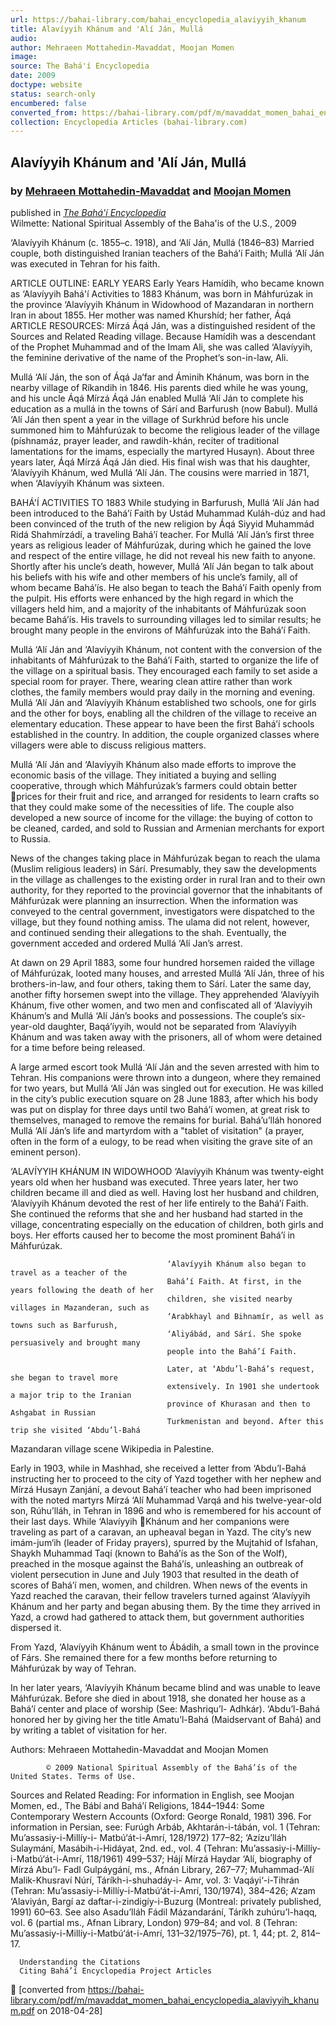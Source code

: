 ```yaml
---
url: https://bahai-library.com/bahai_encyclopedia_alaviyyih_khanum
title: Alavíyyih Khánum and 'Alí Ján, Mullá
audio: 
author: Mehraeen Mottahedin-Mavaddat, Moojan Momen
image: 
source: The Bahá'í Encyclopedia
date: 2009
doctype: website
status: search-only
encumbered: false
converted_from: https://bahai-library.com/pdf/m/mavaddat_momen_bahai_encyclopedia_alaviyyih_khanum.pdf
collection: Encyclopedia Articles (bahai-library.com)
---
```



## Alavíyyih Khánum and 'Alí Ján, Mullá

### by [Mehraeen Mottahedin-Mavaddat](https://bahai-library.com/author/Mehraeen+Mottahedin-Mavaddat) and [Moojan Momen](https://bahai-library.com/author/Moojan+Momen)

published in [_The Bahá'í Encyclopedia_](https://bahai-library.com/series/BE)  
Wilmette: National Spiritual Assembly of the Baha'is of the U.S., 2009


‘Alavíyyih Khánum (c. 1855–c. 1918),
and ‘Alí Ján, Mullá (1846–83)
Married couple, both distinguished Iranian teachers of the Bahá’í Faith; Mullá ‘Alí
Ján was executed in Tehran for his faith.

 ARTICLE OUTLINE:                                     EARLY YEARS
      Early Years                                     Hamídih, who became known as ‘Alavíyyih
       Bahá'í Activities to 1883                      Khánum, was born in Máhfurúzak in the province
       ‘Alavíyyih Khánum in Widowhood                 of Mazandaran in northern Iran in about 1855. Her
                                                      mother was named Khurshíd; her father, Áqá
 ARTICLE RESOURCES:
                                                      Mírzá Áqá Ján, was a distinguished resident of the
       Sources and Related Reading                    village. Because Hamídih was a descendant of the
                                                      Prophet Muhammad and of the Imam Ali, she was
called ‘Alavíyyih, the feminine derivative of the name of the Prophet’s son-in-law, Ali.

Mullá ‘Alí Ján, the son of Áqá Ja‘far and Áminih Khánum, was born in the nearby village of Ríkandih in
1846. His parents died while he was young, and his uncle Áqá Mírzá Áqá Ján enabled Mullá ‘Alí Ján to
complete his education as a mullá in the towns of Sárí and Barfurush (now Babul). Mullá ‘Alí Ján then
spent a year in the village of Surkhrúd before his uncle summoned him to Máhfurúzak to become the
religious leader of the village (píshnamáz, prayer leader, and rawdih-khán, reciter of traditional
lamentations for the imams, especially the martyred Husayn). About three years later, Áqá Mírzá Áqá
Ján died. His final wish was that his daughter, ‘Alavíyyih Khánum, wed Mullá ‘Alí Ján. The cousins were
married in 1871, when ‘Alavíyyih Khánum was sixteen.

BAHÁ'Í ACTIVITIES TO 1883
While studying in Barfurush, Mullá ‘Alí Ján had been introduced to the Bahá’í Faith by Ustád Muhammad
Kuláh-dúz and had been convinced of the truth of the new religion by Áqá Siyyid Muhammád Ridá
Shahmírzádí, a traveling Bahá’í teacher. For Mullá ‘Alí Ján’s first three years as religious leader of
Máhfurúzak, during which he gained the love and respect of the entire village, he did not reveal his new
faith to anyone. Shortly after his uncle’s death, however, Mullá ‘Alí Ján began to talk about his beliefs
with his wife and other members of his uncle’s family, all of whom became Bahá’ís. He also began to
teach the Bahá’í Faith openly from the pulpit. His efforts were enhanced by the high regard in which
the villagers held him, and a majority of the inhabitants of Máhfurúzak soon became Bahá’ís. His travels
to surrounding villages led to similar results; he brought many people in the environs of Máhfurúzak
into the Bahá’í Faith.

Mullá ‘Alí Ján and ‘Alavíyyih Khánum, not content with the conversion of the inhabitants of Máhfurúzak
to the Bahá’í Faith, started to organize the life of the village on a spiritual basis. They encouraged each
family to set aside a special room for prayer. There, wearing clean attire rather than work clothes, the
family members would pray daily in the morning and evening. Mullá ‘Alí Ján and ‘Alavíyyih Khánum
established two schools, one for girls and the other for boys, enabling all the children of the village to
receive an elementary education. These appear to have been the first Bahá’í schools established in the
country. In addition, the couple organized classes where villagers were able to discuss religious matters.

Mullá ‘Alí Ján and ‘Alavíyyih Khánum also made efforts to improve the economic basis of the village.
They initiated a buying and selling cooperative, through which Máhfurúzak’s farmers could obtain better
prices for their fruit and rice, and arranged for residents to learn crafts so that they could make some
of the necessities of life. The couple also developed a new source of income for the village: the buying
of cotton to be cleaned, carded, and sold to Russian and Armenian merchants for export to Russia.

News of the changes taking place in Máhfurúzak began to reach the ulama (Muslim religious leaders) in
Sárí. Presumably, they saw the developments in the village as challenges to the existing order in rural
Iran and to their own authority, for they reported to the provincial governor that the inhabitants of
Máhfurúzak were planning an insurrection. When the information was conveyed to the central
government, investigators were dispatched to the village, but they found nothing amiss. The ulama did
not relent, however, and continued sending their allegations to the shah. Eventually, the government
acceded and ordered Mullá ‘Alí Jan’s arrest.

At dawn on 29 April 1883, some four hundred horsemen raided the village of Máhfurúzak, looted many
houses, and arrested Mullá ‘Alí Ján, three of his brothers-in-law, and four others, taking them to Sárí.
Later the same day, another fifty horsemen swept into the village. They apprehended ‘Alavíyyih
Khánum, five other women, and two men and confiscated all of ‘Alavíyyih Khánum’s and Mullá ‘Alí Ján’s
books and possessions. The couple’s six-year-old daughter, Baqá’íyyih, would not be separated from
‘Alavíyyih Khánum and was taken away with the prisoners, all of whom were detained for a time before
being released.

A large armed escort took Mullá ‘Alí Ján and the seven arrested with him to Tehran. His companions
were thrown into a dungeon, where they remained for two years, but Mullá ‘Alí Ján was singled out for
execution. He was killed in the city’s public execution square on 28 June 1883, after which his body
was put on display for three days until two Bahá’í women, at great risk to themselves, managed to
remove the remains for burial. Bahá’u’lláh honored Mullá ‘Alí Ján’s life and martyrdom with a "tablet of
visitation" (a prayer, often in the form of a eulogy, to be read when visiting the grave site of an
eminent person).

‘ALAVÍYYIH KHÁNUM IN WIDOWHOOD
‘Alavíyyih Khánum was twenty-eight years old when her husband was executed. Three years later, her
two children became ill and died as well. Having lost her husband and children, ‘Alavíyyih Khánum
devoted the rest of her life entirely to the Bahá’í Faith. She continued the reforms that she and her
husband had started in the village, concentrating especially on the education of children, both girls and
boys. Her efforts caused her to become the most prominent Bahá’í in Máhfurúzak.

                                       ‘Alavíyyih Khánum also began to travel as a teacher of the
                                       Bahá’í Faith. At first, in the years following the death of her
                                       children, she visited nearby villages in Mazanderan, such as
                                       ‘Arabkhayl and Bihnamír, as well as towns such as Barfurush,
                                       ‘Aliyábád, and Sárí. She spoke persuasively and brought many
                                       people into the Bahá’í Faith.

                                       Later, at ‘Abdu’l-Bahá’s request, she began to travel more
                                       extensively. In 1901 she undertook a major trip to the Iranian
                                       province of Khurasan and then to Ashgabat in Russian
                                       Turkmenistan and beyond. After this trip she visited ‘Abdu’l-Bahá
Mazandaran village scene Wikipedia
                                       in Palestine.

Early in 1903, while in Mashhad, she received a letter from ‘Abdu’l-Bahá instructing her to proceed to
the city of Yazd together with her nephew and Mírzá Husayn Zanjání, a devout Bahá’í teacher who had
been imprisoned with the noted martyrs Mírzá ‘Alí Muhammad Varqá and his twelve-year-old son,
Rúhu’lláh, in Tehran in 1896 and who is remembered for his account of their last days. While ‘Alavíyyih
Khánum and her companions were traveling as part of a caravan, an upheaval began in Yazd. The city’s
new imám-jum‘ih (leader of Friday prayers), spurred by the Mujtahid of Isfahan, Shaykh Muhammad
Taqí (known to Bahá’ís as the Son of the Wolf), preached in the mosque against the Bahá’ís,
unleashing an outbreak of violent persecution in June and July 1903 that resulted in the death of scores
of Bahá’í men, women, and children. When news of the events in Yazd reached the caravan, their fellow
travelers turned against ‘Alavíyyih Khánum and her party and began abusing them. By the time they
arrived in Yazd, a crowd had gathered to attack them, but government authorities dispersed it.

From Yazd, ‘Alavíyyih Khánum went to Ábádih, a small town in the province of Fárs. She remained
there for a few months before returning to Máhfurúzak by way of Tehran.

In her later years, ‘Alavíyyih Khánum became blind and was unable to leave Máhfurúzak. Before she
died in about 1918, she donated her house as a Bahá’í center and place of worship (See: Mashriqu’l-
Adhkár). ‘Abdu’l-Bahá honored her by giving her the title Amatu’l-Bahá (Maidservant of Bahá) and by
writing a tablet of visitation for her.

Authors: Mehraeen Mottahedin-Mavaddat and Moojan Momen

            © 2009 National Spiritual Assembly of the Bahá’ís of the United States. Terms of Use.




  Sources and Related Reading:
     For information in English, see Moojan Momen, ed., The Bábí and Bahá’í Religions, 1844–1944: Some
     Contemporary Western Accounts (Oxford: George Ronald, 1981) 396.
     For information in Persian, see: Furúgh Arbáb, Akhtarán-i-tábán, vol. 1 (Tehran: Mu’assasiy-i-Millíy-i-
     Matbú‘át-i-Amrí, 128/1972) 177–82; ‘Azízu’lláh Sulaymání, Masábih-i-Hidáyat, 2nd. ed., vol. 4 (Tehran:
     Mu’assasiy-i-Millíy-i-Matbú‘át-i-Amrí, 118/1961) 499–537; Hájí Mírzá Haydar ‘Alí, biography of Mírzá Abu’l-
     Fadl Gulpáygání, ms., Afnán Library, 267–77; Muhammad-‘Alí Malik-Khusraví Núrí, Táríkh-i-shuhadáy-i-
     Amr, vol. 3: Vaqáyi‘-i-Tihrán (Tehran: Mu’assasiy-i-Millíy-i-Matbú‘át-i-Amrí, 130/1974), 384–426; A‘zam
     ‘Alaviyán, Bargí az daftar-i-zindigíy-i-Buzurg (Montreal: privately published, 1991) 60–63. See also
     Asadu’lláh Fádil Mázandarání, Táríkh zuhúru’l-haqq, vol. 6 (partial ms., Afnan Library, London) 979–84; and
     vol. 8 (Tehran: Mu’assasiy-i-Millíy-i-Matbú‘át-i-Amrí, 131–32/1975–76), pt. 1, 44; pt. 2, 814–17.



      Understanding the Citations
      Citing Bahá’í Encyclopedia Project Articles

[converted from https://bahai-library.com/pdf/m/mavaddat_momen_bahai_encyclopedia_alaviyyih_khanum.pdf on 2018-04-28]


